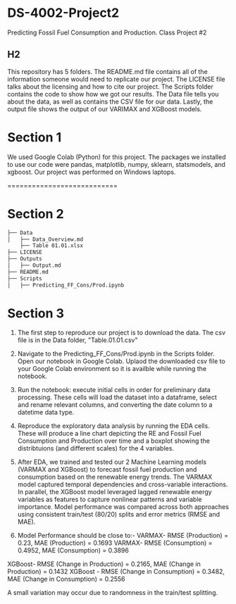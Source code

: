 # DS-4002-Project2
Predicting Fossil Fuel Consumption and Production. Class Project #2

## H2
This repository has 5 folders. The README.md file contains all of the information someone would need to replicate our project. The LICENSE file talks about the licensing and how to cite our project. The Scripts folder contains the code to show how we got our results. The Data file tells you about the data, as well as contains the CSV file for our data. Lastly, the output file shows the output of our VARIMAX and XGBoost models. 

# Section 1
We used Google Colab (Python) for this project. The packages we installed to use our code were pandas, matplotlib, numpy, sklearn, statsmodels, and xgboost. Our project was performed on Windows laptops. 

===========================

# Section 2
```bash
├── Data
│   ├── Data_Overview.md
    ├── Table 01.01.xlsx
├── LICENSE
├── Outputs
│   ├── Output.md
├── README.md
├── Scripts
│   ├── Predicting_FF_Cons/Prod.ipynb
```

# Section 3
1. The first step to reproduce our project is to download the data. The csv file is in the Data folder, "Table.01.01.csv"
2. Navigate to the Predicting_FF_Cons/Prod.ipynb in the Scripts folder. Open our notebook in Google Colab. Uplaod the downloaded csv file to your Google Colab environment so it is availble while running the notebook.
3. Run the notebook: execute initial cells in order for preliminary data processing. These cells will load the dataset into a dataframe, select and rename relevant columns, and converting the date column to a datetime data type.
4. Reproduce the exploratory data analysis by running the EDA cells. These will produce a line chart depicting the RE and Fossil Fuel Consumption and Production over time and a boxplot showing the distribtuions (and different scales) for the 4 variables.
5. After EDA, we trained and tested our 2 Machine Learning models (VARMAX and XGBoost) to forecast fossil fuel production and consumption based on the renewable energy trends. The VARMAX model captured temporal dependencies and cross-variable interactions. In parallel, the XGBoost model leveraged lagged renewable energy variables as features to capture nonlinear patterns and variable importance. Model performance was compared across both approaches using consistent train/test (80/20) splits and error metrics (RMSE and MAE).

6.  Model Performance should be close to:-
  VARMAX- RMSE (Production) = 0.23, MAE (Production) = 0.1693
  VARMAX- RMSE (Consumption) = 0.4952, MAE (Consumption) = 0.3896

  XGBoost- RMSE (Change in Production) = 0.2165, MAE (Change in Production) = 0.1432
  XGBoost - RMSE (Change in Consumption) = 0.3482, MAE (Change in Consumption) = 0.2556

A small variation may occur due to randomness in the train/test splitting. 


